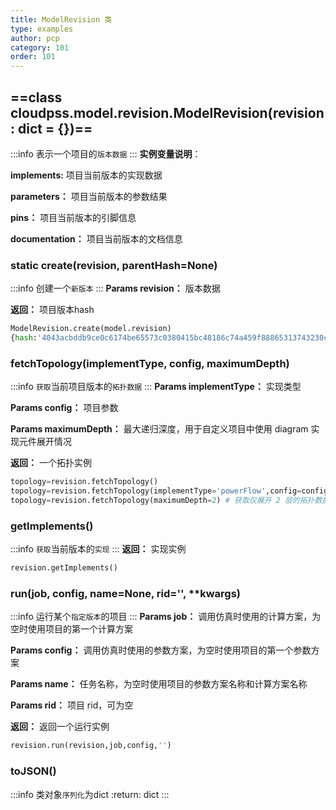 ```yaml
---
title: ModelRevision 类
type: examples
author: pcp
category: 101
order: 101
---
```


## ==class cloudpss.model.revision.ModelRevision(revision: dict = {})==
:::info
表示一个项目的`版本数据`
:::
**实例变量说明**：

**implements:** 项目当前版本的实现数据

**parameters：** 项目当前版本的参数结果

**pins：** 项目当前版本的引脚信息

**documentation：** 项目当前版本的文档信息

### static create(revision, parentHash=None)
:::info
创建一个`新版本`
:::
**Params revision：**  版本数据

**返回：**  项目版本hash
```python
ModelRevision.create(model.revision)
{hash:'4043acbddb9ce0c6174be65573c0380415bc48186c74a459f88865313743230c'}
```

### fetchTopology(implementType, config, maximumDepth)
:::info
`获取`当前项目版本的`拓扑数据`
:::
**Params implementType：**  实现类型

**Params config：**  项目参数

**Params maximumDepth：**  最大递归深度，用于自定义项目中使用 diagram 实现元件展开情况

**返回：**  一个拓扑实例

```python
topology=revision.fetchTopology()
topology=revision.fetchTopology(implementType='powerFlow',config=config) # 获取潮流实现的拓扑数据
topology=revision.fetchTopology(maximumDepth=2) # 获取仅展开 2 层的拓扑数据
```

### getImplements()
:::info
`获取`当前版本的`实现`
:::
**返回：**  实现实例
```python
revision.getImplements()
```

### run(job, config, name=None, rid='', **kwargs)
:::info
运行某个`指定版本`的项目
:::
**Params job：**  调用仿真时使用的计算方案，为空时使用项目的第一个计算方案

**Params config：**  调用仿真时使用的参数方案，为空时使用项目的第一个参数方案

**Params name：**  任务名称，为空时使用项目的参数方案名称和计算方案名称

**Params rid：**  项目 rid，可为空

**返回：**  返回一个运行实例

```python
revision.run(revision,job,config,'')
```

### toJSON()
:::info
类对象`序列化`为dict :return: dict
:::